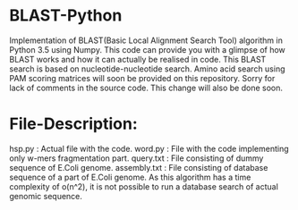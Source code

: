 # BLAST-Python
Implementation of BLAST(Basic Local Alignment Search Tool) algorithm in Python 3.5 using Numpy. 
This code can provide you with a glimpse of how BLAST works and how it can actually be realised in code. 
This BLAST search is based on nucleotide-nucleotide search. Amino acid search using PAM scoring matrices will soon be provided on this repository.
Sorry for lack of comments in the source code. This change will also be done soon.

# File-Description:
hsp.py : Actual file with the code.
word.py : File with the code implementing only w-mers fragmentation part.
query.txt : File consisting of dummy sequence of E.Coli genome.
assembly.txt : File consisting of database sequence of a part of E.Coli genome. As this algorithm has a time complexity of o(n^2), it is not possible to run a database search of actual genomic sequence.
